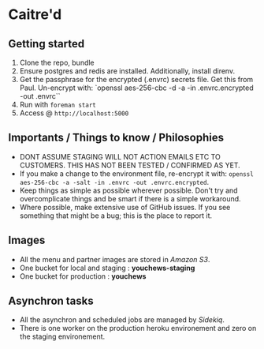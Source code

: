 # Caitre'd 

## Getting started

1. Clone the repo, bundle 
2. Ensure postgres and redis are installed. Additionally, install direnv.
3. Get the passphrase for the encrypted (.envrc) secrets file. Get this from Paul. Un-encrypt with: `openssl aes-256-cbc -d -a -in .envrc.encrypted -out .envrc``
4. Run with `foreman start`
5. Access @ `http://localhost:5000`

## Importants / Things to know / Philosophies

* DONT ASSUME STAGING WILL NOT ACTION EMAILS ETC TO CUSTOMERS. THIS HAS NOT BEEN TESTED / CONFIRMED AS YET.
* If you make a change to the environment file, re-encrypt it with: `openssl aes-256-cbc -a -salt -in .envrc -out .envrc.encrypted`.
* Keep things as simple as possible wherever possible. Don't try and overcomplicate things and be smart if there is a simple workaround.
* Where possible, make extensive use of GitHub issues. If you see something that might be a bug; this is the place to report it.

## Images

* All the menu and partner images are stored in *Amazon S3*.
* One bucket for local and staging : **youchews-staging**
* One bucket for production : **youchews**

## Asynchron tasks

* All the asynchron and scheduled jobs are managed by *Sidekiq*.
* There is one worker on the production heroku environement and zero on the staging environement. 
